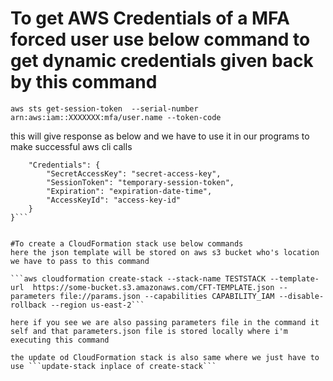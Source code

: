 # To get AWS Credentials of a MFA forced user use below command to get dynamic credentials given back by this command

```aws sts get-session-token  --serial-number arn:aws:iam::XXXXXXX:mfa/user.name --token-code```

this will give response as below and we have to use it in our programs to make successful aws cli calls

```{
    "Credentials": {
        "SecretAccessKey": "secret-access-key",
        "SessionToken": "temporary-session-token",
        "Expiration": "expiration-date-time",
        "AccessKeyId": "access-key-id"
    }
}```


#To create a CloudFormation stack use below commands 
here the json template will be stored on aws s3 bucket who's location we have to pass to this command

```aws cloudformation create-stack --stack-name TESTSTACK --template-url  https://some-bucket.s3.amazonaws.com/CFT-TEMPLATE.json --parameters file://params.json --capabilities CAPABILITY_IAM --disable-rollback --region us-east-2```

here if you see we are also passing parameters file in the command it self and that parameters.json file is stored locally where i'm executing this command

the update od CloudFormation stack is also same where we just have to use ```update-stack inplace of create-stack```


